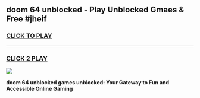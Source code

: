 
## doom 64 unblocked - Play Unblocked Gmaes & Free #jheif
<h3>
<a href="https://news.freeplayer.one?title=doom_64_unblocked&ref=24F">CLICK TO PLAY</a></h3>
<hr>

<h3>
<a href="https://news.freeplayer.one?title=doom_64_unblocked&ref=24F">CLICK 2 PLAY</a>
  
</h3>

<a href="https://news.freeplayer.one?title=doom_64_unblocked&ref=24F/"><img src="https://clearcache.store/games.png"></a>


**doom 64 unblocked games unblocked: Your Gateway to Fun and Accessible Online Gaming**
